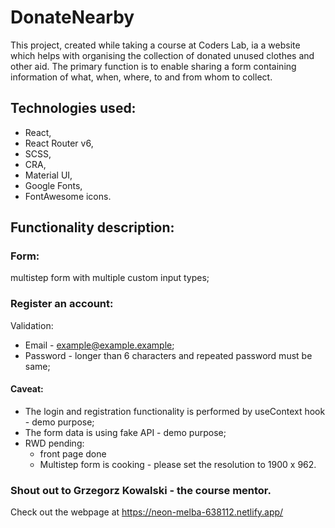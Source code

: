 # DonateNearby

This project, created while taking a course at Coders Lab, ia a website which helps with organising the collection of donated unused clothes and other aid. The primary function is to enable sharing a form containing information of what, when, where, to and from whom to collect.

## Technologies used:
* React, 
* React Router v6, 
* SCSS, 
* CRA, 
* Material UI, 
* Google Fonts, 
* FontAwesome icons.

## Functionality description:

### Form:
multistep form with multiple custom input types;

### Register an account:
Validation:
* Email - example@example.example;
* Password - longer than 6 characters and repeated password must be same;

#### Caveat:
* The login and registration functionality is performed by useContext hook - demo purpose;
* The form data is using fake API - demo purpose;
* RWD pending:
  * front page done 
  * Multistep form is cooking - please set the resolution to 1900 x 962.


### Shout out to Grzegorz Kowalski - the course mentor.

Check out the webpage at https://neon-melba-638112.netlify.app/